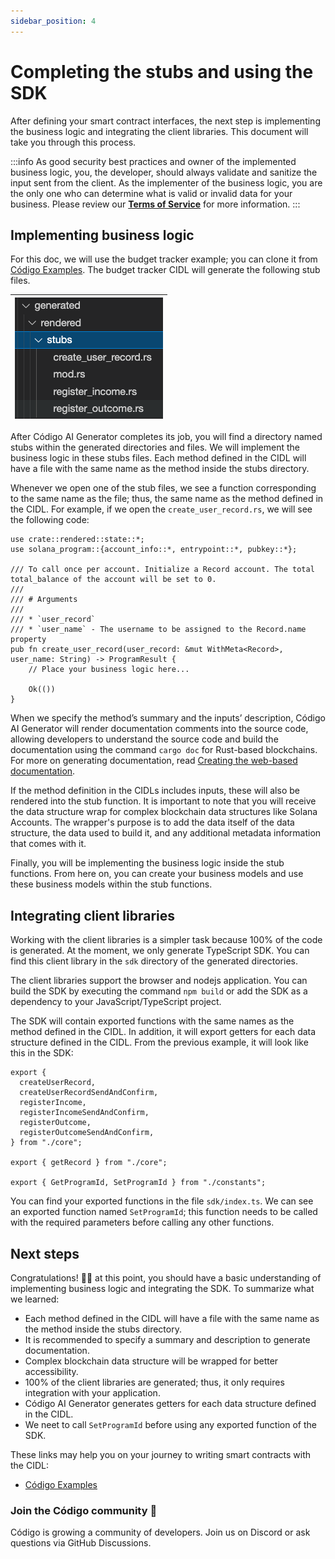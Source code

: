 ```yaml
---
sidebar_position: 4
---
```


#  Completing the stubs and using the SDK

After defining your smart contract interfaces, the next step is implementing the business logic and integrating the client libraries. This document will take you through this process.

:::info
As good security best practices and owner of the implemented business logic, you, the developer, should always validate and sanitize the input sent from the client. As the implementer of the business logic, you are the only one who can determine what is valid or invalid data for your business. Please review our **[Terms of Service](linktobeadded)** for more information.
:::

## Implementing business logic

For this doc, we will use the budget tracker example; you can clone it from [Código Examples](https://github.com/Codigo-io/examples). The budget tracker CIDL will generate the following stub files.

| ![Budget Tracker Stub Files](../../static/img/Budget%20Tracker%20Stub%20Files.png) |
| :-------------------------------------------------------------------------------   |

After Código AI Generator completes its job, you will find a directory named stubs within the generated directories and files. We will implement the business logic in these stubs files. Each method defined in the CIDL will have a file with the same name as the method inside the stubs directory. 

Whenever we open one of the stub files, we see a function corresponding to the same name as the file; thus, the same name as the method defined in the CIDL. For example, if we open the `create_user_record.rs`, we will see the following code:

```
use crate::rendered::state::*;
use solana_program::{account_info::*, entrypoint::*, pubkey::*};

/// To call once per account. Initialize a Record account. The total total_balance of the account will be set to 0.
///
/// # Arguments
///
/// * `user_record`
/// * `user_name` - The username to be assigned to the Record.name property
pub fn create_user_record(user_record: &mut WithMeta<Record>, user_name: String) -> ProgramResult {
    // Place your business logic here...

    Ok(())
}
```

When we specify the method’s summary and the inputs’ description, Código AI Generator will render documentation comments into the source code, allowing developers to understand the source code and build the documentation using the command `cargo doc` for Rust-based blockchains. For more on generating documentation, read [Creating the web-based documentation](linktobeadded).

If the method definition in the CIDLs includes inputs, these will also be rendered into the stub function. It is important to note that you will receive the data structure wrap for complex blockchain data structures like Solana Accounts. The wrapper's purpose is to add the data itself of the data structure, the data used to build it, and any additional metadata information that comes with it.

Finally, you will be implementing the business logic inside the stub functions. From here on, you can create your business models and use these business models within the stub functions. 

## Integrating client libraries

Working with the client libraries is a simpler task because 100% of the code is generated. At the moment, we only generate TypeScript SDK. You can find this client library in the `sdk` directory of the generated directories. 

The client libraries support the browser and nodejs application. You can build the SDK by executing the command `npm build` or add the SDK as a dependency to your JavaScript/TypeScript project.

The SDK will contain exported functions with the same names as the method defined in the CIDL. In addition, it will export getters for each data structure defined in the CIDL. From the previous example, it will look like this in the SDK:

```
export {
  createUserRecord,
  createUserRecordSendAndConfirm,
  registerIncome,
  registerIncomeSendAndConfirm,
  registerOutcome,
  registerOutcomeSendAndConfirm,
} from "./core";

export { getRecord } from "./core";

export { GetProgramId, SetProgramId } from "./constants";
```

You can find your exported functions in the file `sdk/index.ts`. We can see an exported function named `SetProgramId`; this function needs to be called with the required parameters before calling any other functions.    

## Next steps
Congratulations! 🎉👏 at this point, you should have a basic understanding of implementing business logic and integrating the SDK. To summarize what we learned:

- Each method defined in the CIDL will have a file with the same name as the method inside the stubs directory. 
- It is recommended to specify a summary and description to generate documentation.
- Complex blockchain data structure will be wrapped for better accessibility.
- 100% of the client libraries are generated; thus, it only requires integration with your application.
- Código AI Generator generates getters for each data structure defined in the CIDL.
- We neet to call `SetProgramId` before using any exported function of the SDK.

These links may help you on your journey to writing smart contracts with the CIDL:
- [Código Examples](https://github.com/Codigo-io/examples)

### Join the Código community 💚
Código is growing a community of developers. Join us on Discord or ask questions via GitHub Discussions. 

